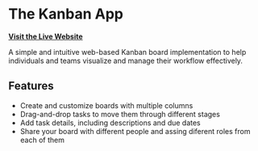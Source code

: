 # The Kanban App

[**Visit the Live Website**](https://thekanbanapp.vercel.app/)

A simple and intuitive web-based Kanban board implementation to help individuals and teams visualize and manage their workflow effectively.

## Features

- Create and customize boards with multiple columns
- Drag-and-drop tasks to move them through different stages
- Add task details, including descriptions and due dates
- Share your board with different people and assing diferent roles from each of them

